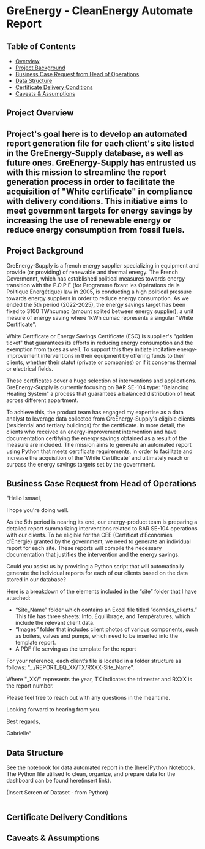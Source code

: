 # GreEnergy - CleanEnergy Automate Report

## Table of Contents

* [Overview](#project-overview)
* [Project Background](#project-background)
* [Business Case Request from Head of Operations](#Business-Case-Request-from-Head-of-Operations)
* [Data Structure](#data-structure)
* [Certificate Delivery Conditions](#certificate-delivery-conditions)
* [Caveats & Assumptions](#caveats-assumptions)

## Project Overview

## **Project's goal here is to develop an automated report generation file for each client's site listed in the GreEnergy-Supply database, as well as future ones. GreEnergy-Supply has entrusted us with this mission to streamline the report generation process in order to facilitate the acquisition of "White certificate" in compliance with delivery conditions. This initiative aims to meet government targets for energy savings by increasing the use of renewable energy or reduce energy consumption from fossil fuels.** 

## Project Background

GreEnergy-Supply is a french energy supplier specializing in equipment and provide (or providing) of renewable and thermal energy. The French Govermennt, which has established political measures towards energy transition with the P.O.P.E (for Programme fixant les Opérations de la Politique Energétique) law in 2005, is conducting a high political pressure towards energy suppliers in order to reduce energy consumption. As we ended the 5th period (2022-2025), the energy savings target has been fixed to 3100 TWhcumac (amount splited between energy supplier), a unit mesure of energy saving where 1kWh cumac represents a singular "White Certificate". 

White Certificate or Energy Savings Certificate (ESC) is supplier's "golden ticket" that guarantees its efforts in reducing energy consumption and the exemption from taxes as well. To support this they initiate incitative energy-improvement interventions in their equipment by offering funds to their clients, whether their statut (private or companies) or if it concerns thermal or electrical fields. 

These certificates cover a huge selection of interventions and applications. GreEnergy-Supply is currently focusing on BAR SE-104 type: "Balancing Heating System" a process that guarantees a balanced distribution of heat across different appartment.

To achieve this, the product team has engaged my expertise as a data analyst to leverage data collected from GreEnergy-Supply's eligible clients (residential and tertiary buildings) for the certificate.
In more detail, the clients who received an energy-improvement intervention and have documentation certifying the energy savings obtained as a result of the measure are included.
The mission aims to generate an automated report using Python that meets certificate requirements, in order to facilitate and increase the acquisition of the 'White Certificate' and ultimately reach or surpass the energy savings targets set by the government.

## Business Case Request from Head of Operations

"Hello Ismael,

I hope you're doing well.

As the 5th period is nearing its end, our energy-product team is preparing a detailed report summarizing interventions related to BAR SE-104 operations with our clients. To be eligible for the CEE (Certificat d’Économies d’Énergie) granted by the government, we need to generate an individual report for each site. These reports will compile the necessary documentation that justifies the intervention and the energy savings.

Could you assist us by providing a Python script that will automatically generate the individual reports for each of our clients based on the data stored in our database?

Here is a breakdown of the elements included in the “site” folder that I have attached:

- “Site_Name” folder which contains an Excel file titled “données_clients.” This file has three sheets: Info, Équilibrage, and Températures, which include the relevant client data.
- “Images” folder that includes client photos of various components, such as boilers, valves and pumps, which need to be inserted into the template report.
- A PDF file serving as the template for the report

For your reference, each client’s file is located in a folder structure as follows: “.../REPORT_EQ_XX/TX/RXXX-Site_Name”.

Where "_XX/" represents the year, TX indicates the trimester and RXXX is the report number.

Please feel free to reach out with any questions in the meantime.


Looking forward to hearing from you.


Best regards,

Gabrielle“

## Data Structure

See the notebook for data automated report in the [here]Python Notebook.
The Python file utilised to clean, organize, and prepare data for the dashboard can be found here(insert link).

(Insert Screen of Dataset - from Python)

```Python


```

## Certificate Delivery Conditions

## Caveats & Assumptions
